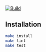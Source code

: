 #

[![Build](https://github.com/fey/page-analyzer-slim/actions/workflows/main.yml/badge.svg?branch=main)](https://github.com/fey/page-analyzer-slim/actions/workflows/main.yml)

## Installation

```bash
make install
make lint
make test
```
